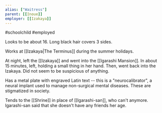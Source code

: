 ```yaml
---
alias: ["Waitress"]
parent: [[Inoue]]
employer: [[Izakaya]]
---
```

#schoolchild #employed 


Looks to be about 16. Long black hair covers 3 sides.

Works at [[Izakaya|The Terminus]] during the summer holidays.

At night, left the [[Izakaya]] and went into the [[Igarashi Mansion]]. In about 15 minutes, left, holding a small thing in her hand. Then, went back into the Izakaya. Did not seem to be suspicious of anything.

Has a metal plate with engraved Latin text -- this is a "neurocalibrator", a neural implant used to manage non-surgical mental diseases. These are stigmatized in society.

Tends to the [[Shrine]] in place of [[Igarashi-san]], who can't anymore.
Igarashi-san said that she doesn't have any friends her age.